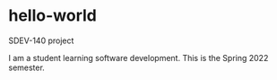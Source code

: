 # hello-world
SDEV-140 project

I am a student learning software development.
This is the Spring 2022 semester.
